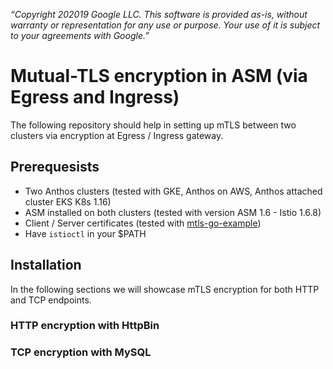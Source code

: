 *“Copyright 202019 Google LLC. This software is provided as-is, without warranty or representation for any use or purpose.*
*Your use of it is subject to your agreements with Google.”*  
# Mutual-TLS encryption in ASM (via Egress and Ingress)

The following repository should help in setting up mTLS between two clusters via encryption at Egress / Ingress 
gateway.

## Prerequesists

 - Two Anthos clusters (tested with GKE, Anthos on AWS, Anthos attached cluster EKS K8s 1.16)
 - ASM installed on both clusters (tested with version ASM 1.6 - Istio 1.6.8)
 - Client / Server certificates (tested with [mtls-go-example](https://github.com/nicholasjackson/mtls-go-example))
 - Have `istioctl` in your $PATH
 
## Installation

In the following sections we will showcase mTLS encryption for both HTTP and TCP endpoints.

### HTTP encryption with HttpBin

### TCP encryption with MySQL

